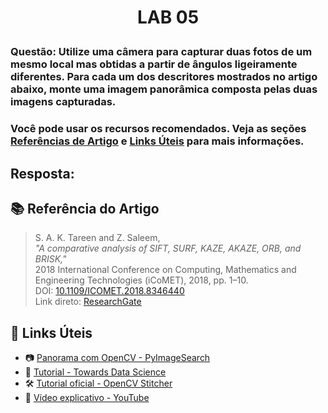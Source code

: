 <h1>
    <p align="center">
        LAB 05
    </p>
</h1>

### Questão: Utilize uma câmera para capturar duas fotos de um mesmo local mas obtidas a partir de ângulos ligeiramente diferentes. Para cada um dos descritores mostrados no artigo abaixo, monte uma imagem panorâmica composta pelas duas imagens capturadas.
### Você pode usar os recursos recomendados. Veja as seções [Referências de Artigo](#-referência-do-artigo) e [Links Úteis](#-links-úteis) para mais informações.


## Resposta:


## 📚 Referência do Artigo
> S. A. K. Tareen and Z. Saleem,  
> *"A comparative analysis of SIFT, SURF, KAZE, AKAZE, ORB, and BRISK,"*  
> 2018 International Conference on Computing, Mathematics and Engineering Technologies (iCoMET), 2018, pp. 1–10.  
> DOI: [10.1109/ICOMET.2018.8346440](https://doi.org/10.1109/ICOMET.2018.8346440)  
> Link direto: [ResearchGate](https://www.researchgate.net/publication/323561586_A_comparative_analysis_of_SIFT_SURF_KAZE_AKAZE_ORB_and_BRISK)

## 🔗 Links Úteis

- 📷 [Panorama com OpenCV - PyImageSearch](https://pyimagesearch.com/2016/01/11/opencv-panorama-stitching/)
- 📘 [Tutorial - Towards Data Science](https://towardsdatascience.com/image-panorama-stitching-with-opencv-2402bde6b46c)
- 🛠️ [Tutorial oficial - OpenCV Stitcher](https://docs.opencv.org/4.x/d8/d19/tutorial_stitcher.html)
- 🎥 [Vídeo explicativo - YouTube](https://www.youtube.com/watch?v=8oFRmdDum5k)
